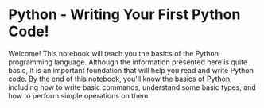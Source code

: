 
# Python - Writing Your First Python Code!
Welcome! This notebook will teach you the basics of the Python programming language. Although the information presented here is quite basic, it is an important foundation that will help you read and write Python code. By the end of this notebook, you'll know the basics of Python, including how to write basic commands, understand some basic types, and how to perform simple operations on them.
